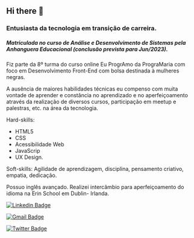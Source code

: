 ## Hi there 👋

### Entusiasta da tecnologia em transição de carreira.

##### Matriculada no curso de Análise e Desenvolvimento de Sistemas pela Anhanguera Educacional (conclusão prevista para Jun/2023). 


Fiz parte da 8º turma do curso online Eu ProgrAmo da PrograMaria com foco em Desenvolvimento Front-End com bolsa destinada à mulheres negras. 

A ausência de maiores habilidades técnicas eu compenso com muita vontade de aprender e constância no aprendizado e no aperfeiçoamento através da realização de diversos cursos, participação em meetup e palestras, etc. na área da tecnologia. 

 Hard-skills: 
- HTML5
- CSS
- Acessibilidade Web
- JavaScrip
- UX Design. 

Soft-skills: Agilidade de aprendizagem, disciplina, pensamento criativo, empatia, dedicação. 

Possuo inglês avançado. Realizei intercâmbio para aperfeiçoamento do idioma na Erin School em Dublin- Irlanda. 


[![Linkedin Badge](https://img.shields.io/badge/-Helen%20Carvalho-0e76a8?style=flat-square&logo=Linkedin&logoColor=white&link=https://www.https://www.linkedin.com/in/helen-de-carva/)](https://www.https://www.linkedin.com/in/helen-de-carva/) 

[![Gmail Badge](https://img.shields.io/badge/-helendecarva@gmail.com-db4a39?style=flat-square&logo=Gmail&logoColor=white&link=mailto:helendecarva@gmail.com)](mailto:helendecarva@gmail.com)

[![Twitter Badge](https://img.shields.io/badge/-@ahelenca-00acee?style=flat-square&labelColor=00acee&logo=twitter&logoColor=white&link=https://twitter.com/ahelenca)](https://twitter.com/ahelenca) 


